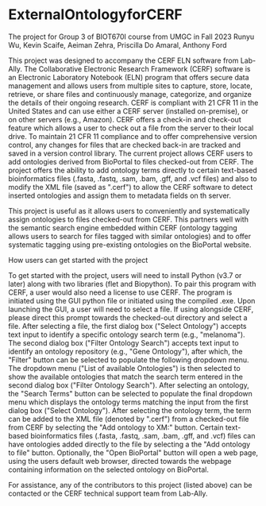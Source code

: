 # ExternalOntologyforCERF
The project for Group 3 of BIOT670I course from UMGC in Fall 2023
Runyu Wu, Kevin Scaife, Aeiman Zehra, Priscilla Do Amaral, Anthony Ford

This project was designed to accompany the CERF ELN software from Lab-Ally. The Collaborative Electronic Research Framework (CERF) software is an Electronic Laboratory Notebook (ELN) program that offers secure data management and allows users from multiple sites to capture, store, locate, retrieve, or share files and continuously manage, categorize, and organize the details of their ongoing research. CERF is compliant with 21 CFR 11 in the United States and can use either a CERF server (installed on-premise), or on other servers (e.g., Amazon). CERF offers a check-in and check-out feature which allows a user to check out a file from the server to their local drive. To maintain 21 CFR 11 compliance and to offer comprehensive version control, any changes for files that are checked back-in are tracked and saved in a version control library. The current project allows CERF users to add ontologies derived from BioPortal to files checked-out from CERF. The project offers the ability to add ontology terms directly to certain text-based bioinformatics files (.fasta, .fastq, .sam, .bam, .gff, and .vcf files) and also to modify the XML file (saved as ".cerf") to allow the CERF software to detect inserted ontologies and assign them to metadata fields on th server. 

This project is useful as it allows users to conveniently and systematically assign ontologies to files checked-out from CERF. This partners well with the semantic search engine embedded within CERF (ontology tagging allows users to search for files tagged with similar ontologies) and to offer systematic tagging using pre-existing ontologies on the BioPortal website. 

How users can get started with the project

To get started with the project, users will need to install Python (v3.7 or later) along with two libraries (flet and Biopython). To pair this program with CERF, a user would also need a license to use CERF. The program is initiated using the GUI python file or initiated using the compiled .exe. Upon launching the GUI, a user will need to select a file. If using alongside CERF, please direct this prompt towards the checked-out directory and select a file. After selecting a file, the first dialog box ("Select Ontology") accepts text input to identify a specific ontology search term (e.g., "melanoma"). The second dialog box ("Filter Ontology Search") accepts text input to identify an ontology repository (e.g., "Gene Ontology"), after which, the "Filter" button can be selected to populate the following dropdown menu. The dropdown menu ("List of available Ontologies") is then selected to show the available ontologies that match the search term entered in the second dialog box ("Filter Ontology Search"). After selecting an ontology, the "Search Terms" button can be selected to populate the final dropdown menu which displays the ontology terms matching the input from the first dialog box ("Select Ontology"). After selecting the ontology term, the term can be added to the XML file (denoted by ".cerf") from a checked-out file from CERF by selecting the "Add ontology to XM:" button. Certain text-based bioinformatics files (.fasta, .fastq, .sam, .bam, .gff, and .vcf) files can have ontologies added directly to the file by selecting a the "Add ontology to file" button. Optionally, the "Open BioPortal" button will open a web page, using the users default web browser, directed towards the webpage containing information on the selected ontology on BioPortal.   

For assistance, any of the contributors to this project (listed above) can be contacted or the CERF technical support team from Lab-Ally. 
